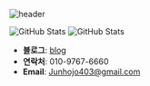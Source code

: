 
![header](https://capsule-render.vercel.app/api?type=waving&color=gradient&customColorList=12&height=250&section=header&text=JOJUNHO&fontSize=90)

<!-- ## BeakJun Tier -->

<!-- [![Solved.ac프로필](http://mazassumnida.wtf/api/v2/generate_badge?boj=junhojo403)](https://solved.ac/junhojo403) -->

![GitHub Stats](https://raw.githubusercontent.com/whwnsgh0258/github-stats-transparent/output/generated/overview.svg)
![GitHub Stats](https://raw.githubusercontent.com/whwnsgh0258/github-stats-transparent/output/generated/languages.svg)

- **블로그**: [blog](https://whwnsgh0258.github.io)
- **연락처**: 010-9767-6660
- **Email**: Junhojo403@gmail.com

<!--
**whwnsgh0258/whwnsgh0258** is a ✨ _special_ ✨ repository because its `README.md` (this file) appears on your GitHub profile.

Here are some ideas to get you started:

- 🔭 I’m currently working on ...
- 🌱 I’m currently learning ...
- 👯 I’m looking to collaborate on ...
- 🤔 I’m looking for help with ...
- 💬 Ask me about ...
- 📫 How to reach me: ...
- 😄 Pronouns: ...
- ⚡ Fun fact: ...
-->
